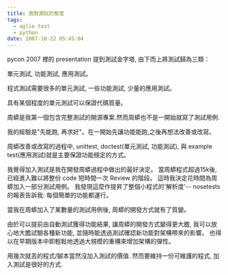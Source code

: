 ```yaml
---
title: 我對測試的態度
tags:
  - aglie test
  - python
date: 2007-10-22 05:45:04
---
```


pycon 2007 裡的 presentation 提到測試金字塔, 由下而上將測試歸為三類：

單元測試, 功能測試, 應用測試。

程式測試需要很多的單元測試, 一些功能測試, 少量的應用測試。

具有某個程度的單元測試可以保證代碼質量。

周蟒是我第一個包含完整測試的開源專案.然而周蟒也不是一開始就寫了測試用例.

我的經驗是"先能跑, 再求好"。在一開始先讓功能能跑,之後再想法改善或改寫。

周蟒改善或改寫的過程中, unittest, doctest(單元測試, 功能測試),
與 example test(應用測試)就是主要保證功能穩定的方式。

我覺得加入測試是我在開發周蟒過程中做出的最好決定。
當周蟒程式超過15k後,
已經進入難以將整份 code 短時間一次 Review 的階段。
這時我決定花時間為周蟒加入一部分測試用例。
我發現這麼作提昇了整個小程式的'解析度'-- nosetests 的報表告訴我: 每個簡單的功能都運行。

當我在周蟒加入了某數量的測試用例後, 周蟒的開發方式就有了質變。

由於可以提前由自動測試獲得功能結果, 讓周蟒的開發方式變得更大膽,
我可以放心地大膽試驗各種新功能, 並隨時能透過測試確認新功能對架構帶來的影響。
也得以在早期版本中即輕鬆地透過大規模的重構來增加架構的彈性。

用幾次就丟的程式/腳本當然沒加入測試的價值.
然而要維持一份可維護的程式, 加入測試是很好的方式.
